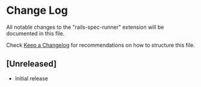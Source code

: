 # Change Log
All notable changes to the "rails-spec-runner" extension will be documented in this file.

Check [Keep a Changelog](http://keepachangelog.com/) for recommendations on how to structure this file.

## [Unreleased]
- Initial release